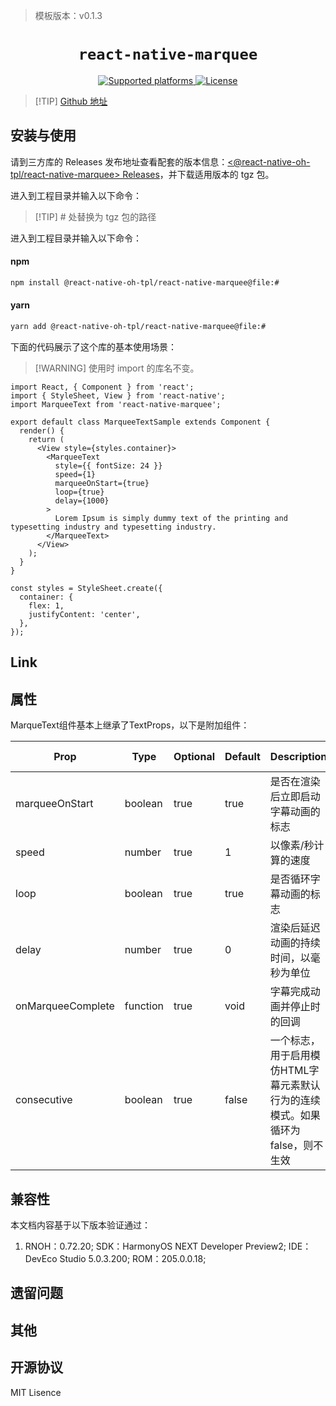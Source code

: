 > 模板版本：v0.1.3

<p align="center">
  <h1 align="center"> <code>react-native-marquee</code> </h1>
</p>
<p align="center">
    <a href="https://github.com/react-native-oh-library/react-native-marquee">
        <img src="https://img.shields.io/badge/platforms-android%20|%20ios%20|%20harmony%20-lightgrey.svg" alt="Supported platforms" />
    </a>
    <a href="https://github.com/react-native-oh-library/react-native-marquee/blob/sig/LICENSE">
        <img src="https://img.shields.io/badge/license-MIT-green.svg" alt="License" />
    </a>
</p>

> [!TIP] [Github 地址](https://github.com/react-native-oh-library/react-native-marquee)

## 安装与使用

请到三方库的 Releases 发布地址查看配套的版本信息：[<@react-native-oh-tpl/react-native-marquee> Releases](https://github.com/react-native-oh-library/react-native-marquee/releases)，并下载适用版本的 tgz 包。

进入到工程目录并输入以下命令：

> [!TIP] # 处替换为 tgz 包的路径

进入到工程目录并输入以下命令：

#### **npm**

```bash
npm install @react-native-oh-tpl/react-native-marquee@file:#
```

#### **yarn**

```bash
yarn add @react-native-oh-tpl/react-native-marquee@file:#
```

<!-- tabs:end -->

下面的代码展示了这个库的基本使用场景：

> [!WARNING] 使用时 import 的库名不变。

```tsx
import React, { Component } from 'react';
import { StyleSheet, View } from 'react-native';
import MarqueeText from 'react-native-marquee';

export default class MarqueeTextSample extends Component {
  render() {
    return (
      <View style={styles.container}>
        <MarqueeText
          style={{ fontSize: 24 }}
          speed={1}
          marqueeOnStart={true}
          loop={true}
          delay={1000}
        >
          Lorem Ipsum is simply dummy text of the printing and typesetting industry and typesetting industry.
        </MarqueeText>
      </View>
    );
  }
}

const styles = StyleSheet.create({
  container: {
    flex: 1,
    justifyContent: 'center',
  },
});
```

## Link

## 属性

MarqueText组件基本上继承了TextProps，以下是附加组件：


| Prop             | Type                          | Optional   | Default | Description | HarmonyOS Support |
| ---------------- | ------------------------------------ | ------ | -------- | -------- | ----------------- |
| marqueeOnStart | boolean | true | true       | 是否在渲染后立即启动字幕动画的标志      | yes               |
| speed | number | true | 1       | 以像素/秒计算的速度      | yes               |
| loop | boolean | true | true       | 是否循环字幕动画的标志      | yes               |
| delay | number | true | 0       | 渲染后延迟动画的持续时间，以毫秒为单位      | yes               |
| onMarqueeComplete | function | true | void       | 字幕完成动画并停止时的回调      | yes               |
| consecutive | boolean | true | false       | 一个标志，用于启用模仿HTML字幕元素默认行为的连续模式。如果循环为false，则不生效      | yes               |

## 兼容性

本文档内容基于以下版本验证通过：

1. RNOH：0.72.20; SDK：HarmonyOS NEXT Developer Preview2; IDE：DevEco Studio 5.0.3.200; ROM：205.0.0.18;

## 遗留问题

## 其他

## 开源协议

MIT Lisence
